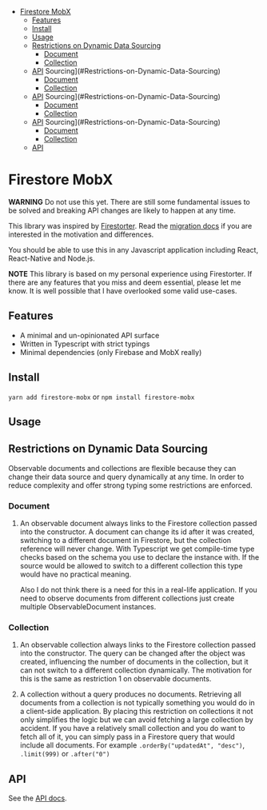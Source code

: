- [Firestore MobX](#Firestore-MobX)
  - [Features](#Features)
  - [Install](#Install)
  - [Usage](#Usage)
  - [Restrictions on Dynamic Data Sourcing](#Restrictions-on-Dynamic-Data-Sourcing)
    - [Document](#Document)
    - [Collection](#Collection)
  - [API](#API)
    Sourcing](#Restrictions-on-Dynamic-Data-Sourcing)
    - [Document](#Document)
    - [Collection](#Collection)
  - [API](#API) Sourcing](#Restrictions-on-Dynamic-Data-Sourcing)
    - [Document](#Document)
    - [Collection](#Collection)
  - [API](#API) Sourcing](#Restrictions-on-Dynamic-Data-Sourcing)
    - [Document](#Document)
    - [Collection](#Collection)
  - [API](#API)

# Firestore MobX

**WARNING** Do not use this yet. There are still some fundamental issues to be
solved and breaking API changes are likely to happen at any time.

This library was inspired by
[Firestorter](https://github.com/IjzerenHein/firestorter). Read the [migration
docs](/docs/migrate-from-firestorter.md) if you are interested in the motivation
and differences.

You should be able to use this in any Javascript application including React,
React-Native and Node.js.

**NOTE** This library is based on my personal experience using Firestorter. If
there are any features that you miss and deem essential, please let me know. It
is well possible that I have overlooked some valid use-cases.

## Features

- A minimal and un-opinionated API surface
- Written in Typescript with strict typings
- Minimal dependencies (only Firebase and MobX really)

## Install

`yarn add firestore-mobx` or `npm install firestore-mobx`

## Usage

## Restrictions on Dynamic Data Sourcing

Observable documents and collections are flexible because they can change their
data source and query dynamically at any time. In order to reduce complexity and
offer strong typing some restrictions are enforced.

### Document

1. An observable document always links to the Firestore collection passed into
   the constructor. A document can change its id after it was created, switching
   to a different document in Firestore, but the collection reference will never
   change. With Typescript we get compile-time type checks based on the schema
   you use to declare the instance with. If the source would be allowed to
   switch to a different collection this type would have no practical meaning.

   Also I do not think there is a need for this in a real-life application. If
   you need to observe documents from different collections just create
   multiple ObservableDocument instances.

### Collection

1. An observable collection always links to the Firestore collection passed into
   the constructor. The query can be changed after the object was created,
   influencing the number of documents in the collection, but it can not switch
   to a different collection dynamically. The motivation for this is the same as
   restriction 1 on observable documents.

2. A collection without a query produces no documents. Retrieving all documents
   from a collection is not typically something you would do in a client-side
   application. By placing this restriction on collections it not only
   simplifies the logic but we can avoid fetching a large collection by accident. If
   you have a relatively small collection and you do want to fetch all of it,
   you can simply pass in a Firestore query that would include all documents. For
   example `.orderBy("updatedAt", "desc")`, `.limit(999)` or `.after("0")`

## API

See the [API docs](/docs/api.md).
